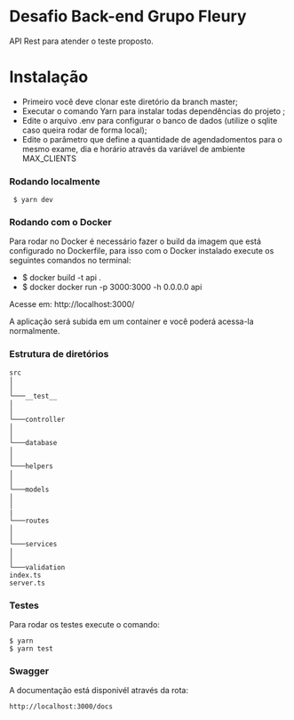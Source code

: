 # Desafio Back-end Grupo Fleury

API Rest para atender o teste proposto.

# Instalação

- Primeiro você deve clonar este diretório da branch master;
- Executar o comando Yarn para instalar todas dependências do projeto ;
- Edite o arquivo .env para configurar o banco de dados (utilize o sqlite caso queira rodar de forma local);
- Edite o parâmetro que define a quantidade de agendadomentos para o mesmo exame, dia e horário através da variável de ambiente MAX_CLIENTS

### Rodando localmente

```
 $ yarn dev
```

### Rodando com o Docker

Para rodar no Docker é necessário fazer o build da imagem que está configurado no Dockerfile, para isso com o Docker instalado execute os seguintes comandos no terminal:

- \$ docker build -t api .
- \$ docker docker run -p 3000:3000 -h 0.0.0.0 api

Acesse em: http://localhost:3000/

A aplicação será subida em um container e você poderá acessa-la normalmente.

### Estrutura de diretórios

```
src
│
│
└───__test__
│
│
└───controller
│
│
└───database
│
│
└───helpers
│
│
└───models
│
│
|
└───routes
│
│
└───services
│
│
└───validation
index.ts
server.ts
```

### Testes

Para rodar os testes execute o comando:

```
$ yarn
$ yarn test
```

### Swagger

A documentação está disponivél através da rota:

```
http://localhost:3000/docs
```
